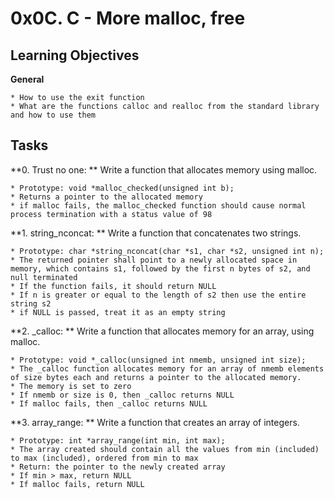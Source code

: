 # 0x0C. C - More malloc, free

## Learning Objectives

**General**

    * How to use the exit function
    * What are the functions calloc and realloc from the standard library and how to use them

## Tasks

**0. Trust no one: **
Write a function that allocates memory using malloc.

    * Prototype: void *malloc_checked(unsigned int b);
    * Returns a pointer to the allocated memory
    * if malloc fails, the malloc_checked function should cause normal process termination with a status value of 98

**1. string_nconcat: **
Write a function that concatenates two strings.

    * Prototype: char *string_nconcat(char *s1, char *s2, unsigned int n);
    * The returned pointer shall point to a newly allocated space in memory, which contains s1, followed by the first n bytes of s2, and null terminated
    * If the function fails, it should return NULL
    * If n is greater or equal to the length of s2 then use the entire string s2
    * if NULL is passed, treat it as an empty string

**2. _calloc: **
Write a function that allocates memory for an array, using malloc.

    * Prototype: void *_calloc(unsigned int nmemb, unsigned int size);
    * The _calloc function allocates memory for an array of nmemb elements of size bytes each and returns a pointer to the allocated memory.
    * The memory is set to zero
    * If nmemb or size is 0, then _calloc returns NULL
    * If malloc fails, then _calloc returns NULL

**3. array_range: **
Write a function that creates an array of integers.

    * Prototype: int *array_range(int min, int max);
    * The array created should contain all the values from min (included) to max (included), ordered from min to max
    * Return: the pointer to the newly created array
    * If min > max, return NULL
    * If malloc fails, return NULL


